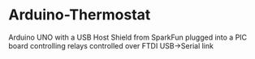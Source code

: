Arduino-Thermostat
==================

Arduino UNO with a USB Host Shield from SparkFun plugged into a PIC board controlling relays controlled over FTDI USB->Serial link
